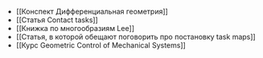- [[Конспект Дифференциальная геометрия]]
- [[Статья Contact tasks]]
- [[Книжка по многообразиям Lee]]
- [[Статья, в которой обещают поговорить про постановку task maps]]
- [[Курс Geometric Control of Mechanical Systems]]